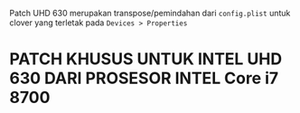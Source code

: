 Patch UHD 630 merupakan transpose/pemindahan dari `config.plist` untuk clover yang terletak pada `Devices > Properties`

# PATCH KHUSUS UNTUK INTEL UHD 630 DARI PROSESOR INTEL Core i7 8700
